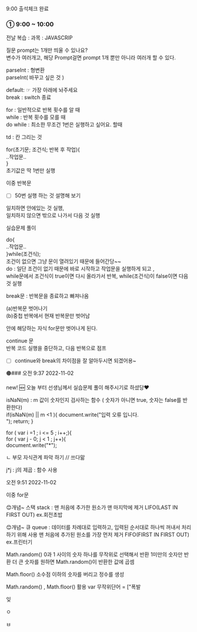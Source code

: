 9:00 
출석체크 완료 
 
### ① 9:00 ~ 10:00 
전날 복습 :
과목 : JAVASCRIP

질문 prompt는 1개만 띄울 수 있나요?  
변수가 여러개고, 해당 Prompt걸면 prompt 1개 뿐만 아니라 여러개 할 수 있다.    

parseInt : 형변환   
parseInt( 바꾸고 싶은 것 ) 

default:  ☞ 가장 아래에 놔주세요  
break : switch 종료

for : 일반적으로 반복 횟수를 알 때  
while : 반복 횟수를 모를 때   
do while : 최소한 무조건 1번은 실행하고 싶어요. 할때   



td : 칸 그리는 것   

for(초기문; 조건식; 반복 후 작업){  
..작업문..  
}  
초기값은 딱 1번만 실행  

이중 반복문 

- [ ] 50번 실행 하는 것 설명해 보기 

일치하면 안에있는 것 실행,  
일치하지 않으면 밖으로 나가서 다음 것 실행

실습문제 풀이  


do{  
..작업문..   
}while(조건식);  
조건이 없으면 그냥 문이 열려있기 때문에 들어간당~~  
do : 일단 조건이 없기 때문에 바로 시작하고 작업문을 실행하게 되고 ,  
while문에서 조건식이 true이면 다시 올라가서 반복, while(조건식)이 false이면 다음 것 실행  


break문 : 반복문을 종료하고 빠져나옴   

(a)반복문 벗어나기   
(b)중첩 반복에서 현재 반복문만 벗어남

안에 해당하는 자식 for문만 벗어나게 된다.  


continue 문    
반복 코드 실행을 중단하고, 다음 반복으로 점프

+ [ ] continue와 break의 차이점을 잘 알아두시면 되겠어용~  

🟠### 오전 9:37 2022-11-02

new! 🆕 오늘 부터 선생님께서 실습문제 풀이 해주시기로 하셨당♥  

isNaN(m) : m 값이 숫자인지 검사하는 함수 ( 숫자가 아니면 true, 숫자는 false를 반환한다)  
if(isNaN(m) || m <1 ){
document.write("입력 오류 입니다.<br>");
return;
}


for ( var i =1 ; i <= 5 ; i++;){  
 for ( var j - 0; j < 1 ; j++){  
    document.write("*");

  
  ㄴ 부모 자식관계 파악 하기    // 쓰다맒 

j*j :  j의 제곱 : 함수 사용 

오전 9:51 2022-11-02


이중 for문

😊개념~
스택 stack   : 맨 처음에 추가한 원소가 맨 마지막에 제거 
LIFO(LAST IN FIRST OUT) 
ex.회전초밥 



😊개념~
큐 queue : 데이터를 차례대로 입력하고, 입력된 순서대로 하나씩 꺼내서 처리하기 위해 사용 
맨 처음에 추가된 원소를 가장 먼저 제거 
FIFO(FIRST IN FIRST OUT)
 ex.프린터기 

Math.random()
0과 1 사이의 숫자 하나를 무작위로 선택해서 반환
1미만의 숫자만 반환
더 큰 숫자를 원하면 Math.random()이 반환한 값에 곱셈

Math.floor()
소수점 이하의 숫자를 버리고 정수를 생성

Math.random()  ,  Math.floor() 활용
var 무작위단어 = ["폭발









잊

ㅇ

ㅂ
